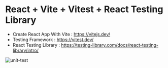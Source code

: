 # React + Vite + Vitest + React Testing Library

- Create React App With Vite : https://vitejs.dev/
- Testing Framework : https://vitest.dev/
- React Testing Library : https://testing-library.com/docs/react-testing-library/intro/

![unit-test](https://github.com/l3ossdevz/react-unit-test-app-vitest/assets/97378968/82b92652-7358-45b8-90bb-b2951fdc42f5)
